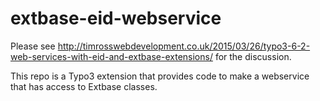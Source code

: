 # extbase-eid-webservice

Please see http://timrosswebdevelopment.co.uk/2015/03/26/typo3-6-2-web-services-with-eid-and-extbase-extensions/ for the discussion.

This repo is a Typo3 extension that provides code to make a webservice that has access to Extbase classes. 
